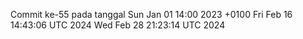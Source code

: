 Commit ke-55 pada tanggal Sun Jan 01 14:00 2023 +0100
Fri Feb 16 14:43:06 UTC 2024
Wed Feb 28 21:23:14 UTC 2024
